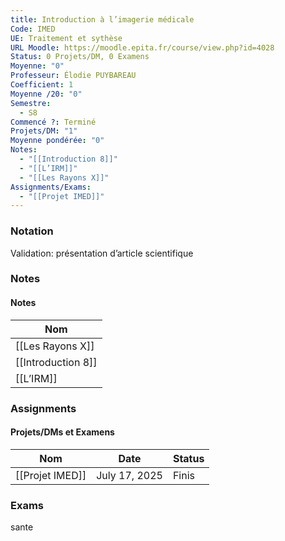 ```yaml
---
title: Introduction à l’imagerie médicale
Code: IMED
UE: Traitement et sythèse
URL Moodle: https://moodle.epita.fr/course/view.php?id=4028
Status: 0 Projets/DM, 0 Examens
Moyenne: "0"
Professeur: Élodie PUYBAREAU
Coefficient: 1
Moyenne /20: "0"
Semestre:
  - S8
Commencé ?: Terminé
Projets/DM: "1"
Moyenne pondérée: "0"
Notes:
  - "[[Introduction 8]]"
  - "[[L’IRM]]"
  - "[[Les Rayons X]]"
Assignments/Exams:
  - "[[Projet IMED]]"
---
```

### Notation
Validation: présentation d’article scientifique
  
### Notes
#### Notes
|Nom|
|---|
|[[Les Rayons X]]|
|[[Introduction 8]]|
|[[L’IRM]]|
  
  
  
### Assignments
#### Projets/DMs et Examens
|Nom|Date|Status|
|---|---|---|
|[[Projet IMED]]|July 17, 2025|Finis|
  
  
  
### Exams
sante